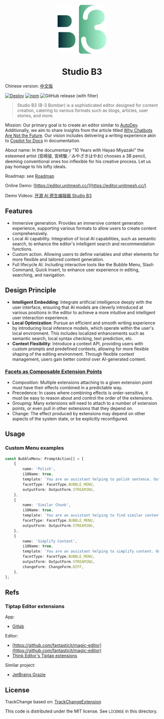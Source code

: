 <p align="center">
  <img src="docs/logo.svg" width="160px" height="160px"  alt="logo" />
</p>
<h1 align="center">Studio B3</h1>

Chinese version: [中文版](./README.zh.md)

[![Deploy](https://github.com/unit-mesh/3b/actions/workflows/deploy.yml/badge.svg)](https://github.com/unit-mesh/3b/actions/workflows/deploy.yml)
[![npm](https://img.shields.io/npm/v/b3-editor)](https://www.npmjs.com/package/b3-editor)
![GitHub release (with filter)](https://img.shields.io/github/v/release/unit-mesh/b3)

> Studio B3 (B-3 Bomber) is a sophisticated editor designed for content creation, catering to various formats such as
> blogs, articles, user stories, and more.

Mission: Our primary goal is to create an editor similar to [AutoDev](https://github.com/unit-mesh/auto-dev).
Additionally, we aim to share insights from the article
titled [Why Chatbots Are Not the Future](https://wattenberger.com/thoughts/boo-chatbots). Our vision includes delivering
a writing experience akin to [Copilot for Docs](https://githubnext.com/projects/copilot-for-docs/) in documentation.

About name: In the documentary "10 Years with Hayao Miyazaki"  the esteemed artist (宫崎骏, 宮﨑駿／みやざきはやお) chooses a 3B
pencil,
deeming conventional ones too inflexible for his creative process. Let us pay homage to his lofty ideals.

Roadmap: see [Roadmap](https://github.com/unit-mesh/3b/issues/1)

Online Demo: [https://editor.unitmesh.cc/](https://editor.unitmesh.cc/)

Demo Videos: [开源 AI 原生编辑器 Studio B3](https://www.bilibili.com/video/BV1E64y1j7hJ/)

## Features

- Immersive generation. Provides an immersive content generation experience, supporting various formats to allow users
  to create content comprehensively.
- Local AI capability. Integration of local AI capabilities, such as semantic search, to enhance the editor's
  intelligent search and recommendation functions.
- Custom action. Allowing users to define variables and other elements for more flexible and tailored content
  generation.
- Full lifecycle AI. Including interactive tools like the Bubble Menu, Slash Command, Quick Insert, to enhance user
  experience in editing, searching, and navigation.

## Design Principle

- **Intelligent Embedding**: Integrate artificial intelligence deeply with the user interface, ensuring that AI models
  are cleverly introduced at various positions in the editor to achieve a more intuitive and intelligent user
  interaction experience.
- **Local Optimization**: Pursue an efficient and smooth writing experience by introducing local inference models, which
  operate within the user's local environment. This includes localized enhancements such as semantic search, local
  syntax checking, text prediction, etc.
- **Context Flexibility**: Introduce a context API, providing users with custom prompts and predefined contexts,
  allowing for more flexible shaping of the editing environment. Through flexible context management, users gain better
  control over AI-generated content.

### [Facets as Composable Extension Points](https://marijnhaverbeke.nl/blog/facets.html)

* Composition: Multiple extensions attaching to a given extension point must have their effects combined in a
  predictable way.
* Precedence: In cases where combining effects is order-sensitive, it must be easy to reason about and control the order
  of the extensions.
* Grouping: Many extensions will need to attach to a number of extension points, or even pull in other extensions that
  they depend on.
* Change: The effect produced by extensions may depend on other aspects of the system state, or be explicitly
  reconfigured.

## Usage

### Custom Menu examples

```typescript
const BubbleMenu: PromptAction[] = [
	{
		name: 'Polish',
		i18Name: true,
		template: `You are an assistant helping to polish sentence. Output in markdown format. \n ###${DefinedVariable.SELECTION}###`,
		facetType: FacetType.BUBBLE_MENU,
		outputForm: OutputForm.STREAMING,
	},
	{
		name: 'Similar Chunk',
		i18Name: true,
		template: `You are an assistant helping to find similar content. Output in markdown format. \n ###${DefinedVariable.SELECTION}###`,
		facetType: FacetType.BUBBLE_MENU,
		outputForm: OutputForm.STREAMING,
	},
	{
		name: 'Simplify Content',
		i18Name: true,
		template: `You are an assistant helping to simplify content. Output in markdown format. \n ###${DefinedVariable.SELECTION}###`,
		facetType: FacetType.BUBBLE_MENU,
		outputForm: OutputForm.STREAMING,
		changeForm: ChangeForm.DIFF,
	},
];
```

## Refs

### Tiptap Editor extensions

App:

- [Gitlab](https://gitlab.com/gitlab-org/gitlab/-/tree/master/app/assets/javascripts/content_editor/extensions)

Editor:

- [https://github.com/fantasticit/magic-editor](https://github.com/fantasticit/magic-editor)
- [Think Editor's Tiptap extensions](https://github.com/fantasticit/think/tree/main/packages/client/src/tiptap/core/extensions)

Similar project:

- [JetBrains Grazie](https://lp.jetbrains.com/grazie-for-software-teams/)

## License

TrackChange based on: [TrackChangeExtension](https://github.com/chenyuncai/tiptap-track-change-extension)

This code is distributed under the MIT license. See `LICENSE` in this directory.
